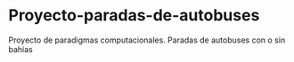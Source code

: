# Proyecto-paradas-de-autobuses
Proyecto de paradigmas computacionales. Paradas de autobuses con o sin bahías

